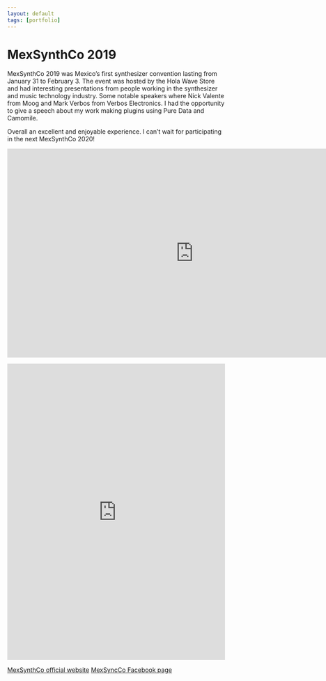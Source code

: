 ```yaml
---
layout: default
tags: [portfolio]
---
```

# MexSynthCo 2019

MexSynthCo 2019 was Mexico’s first synthesizer convention lasting from January 31 to February 3. The event was hosted by the Hola Wave Store and had interesting presentations from people working in the synthesizer and music technology industry. Some notable speakers where Nick Valente from Moog and Mark Verbos from Verbos Electronics. I had the opportunity to give a speech about my work making plugins using Pure Data and Camomile.

Overall an excellent and enjoyable experience.
I can’t wait for participating in the next MexSynthCo 2020!

<p><div class="video-container"><iframe width="853" height="480" src="https://www.youtube.com/embed/oFcRIspqLN8" frameborder="0" allowfullscreen></iframe></div></p>

<iframe src="https://www.facebook.com/plugins/post.php?href=https%3A%2F%2Fwww.facebook.com%2Fmianmogra%2Fposts%2F10156256747824211&width=500" width="500" height="681" style="border:none;overflow:hidden" scrolling="no" frameborder="0" allowTransparency="true" allow="encrypted-media"></iframe>

[MexSynthCo official website](https://mexsynthco.com/)
[MexSyncCo Facebook page](https://www.facebook.com/Mexsynthco/)
